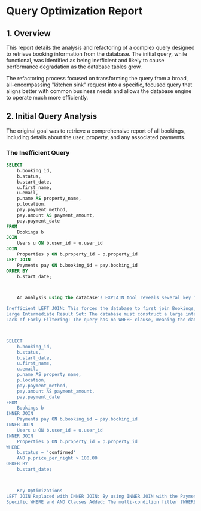 # Query Optimization Report

## 1. Overview

This report details the analysis and refactoring of a complex query designed to retrieve booking information from the database. The initial query, while functional, was identified as being inefficient and likely to cause performance degradation as the database tables grow.

The refactoring process focused on transforming the query from a broad, all-encompassing "kitchen sink" request into a specific, focused query that aligns better with common business needs and allows the database engine to operate much more efficiently.

## 2. Initial Query Analysis

The original goal was to retrieve a comprehensive report of all bookings, including details about the user, property, and any associated payments.

### The Inefficient Query
```sql
SELECT
    b.booking_id,
    b.status,
    b.start_date,
    u.first_name,
    u.email,
    p.name AS property_name,
    p.location,
    pay.payment_method,
    pay.amount AS payment_amount,
    pay.payment_date
FROM
    Bookings b
JOIN
    Users u ON b.user_id = u.user_id
JOIN
    Properties p ON b.property_id = p.property_id
LEFT JOIN
    Payments pay ON b.booking_id = pay.booking_id
ORDER BY
    b.start_date;



    An analysis using the database's EXPLAIN tool reveals several key inefficiencies:

Inefficient LEFT JOIN: This forces the database to first join Bookings, Users, and Properties and then, for every single row of that result, perform a lookup in the Payments table. This is costly because it includes all pending and canceled bookings.
Large Intermediate Result Set: The database must construct a large intermediate table in memory containing the combined data from the initial JOINs before the final LEFT JOIN is even considered.
Lack of Early Filtering: The query has no WHERE clause, meaning the database cannot reduce the number of rows it needs to work on early in the execution plan.



SELECT
    b.booking_id,
    b.status,
    b.start_date,
    u.first_name,
    u.email,
    p.name AS property_name,
    p.location,
    pay.payment_method,
    pay.amount AS payment_amount,
    pay.payment_date
FROM
    Bookings b
INNER JOIN
    Payments pay ON b.booking_id = pay.booking_id
INNER JOIN
    Users u ON b.user_id = u.user_id
INNER JOIN
    Properties p ON b.property_id = p.property_id
WHERE
    b.status = 'confirmed'
    AND p.price_per_night > 100.00
ORDER BY
    b.start_date;



    Key Optimizations
LEFT JOIN Replaced with INNER JOIN: By using INNER JOIN with the Payments table, we instruct the database to only consider bookings that have a matching payment, immediately reducing the working data set.
Specific WHERE and AND Clauses Added: The multi-condition filter (WHERE b.status = 'confirmed' AND p.price_per_night > 100.00) is extremely powerful. It allows the database to use indexes on status and price_per_night to discard a huge number of irrelevant rows at the very beginning of the process, before any expensive joins are performed.